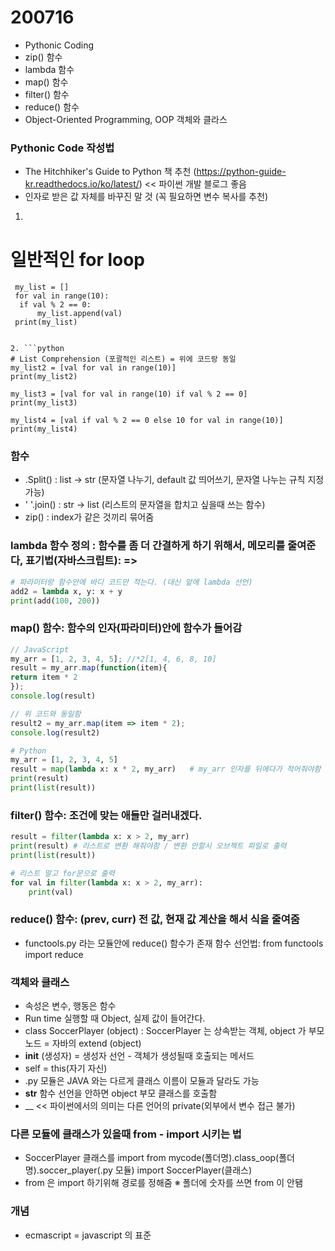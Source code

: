# 200716

- Pythonic Coding
- zip() 함수
- lambda 함수
- map() 함수
- filter() 함수
- reduce() 함수
- Object-Oriented Programming, OOP 객체와 클라스



### Pythonic Code 작성법
- The Hitchhiker's Guide to Python 책 추천 (https://python-guide-kr.readthedocs.io/ko/latest/) << 파이썬 개발 블로그 좋음
- 인자로 받은 값 자체를 바꾸진 말 것 (꼭 필요하면 변수 복사를 추천)

1. ```python
  # 일반적인 for loop
     my_list = []
     for val in range(10):
      if val % 2 == 0:
          my_list.append(val)
     print(my_list)
  ```

2. ```python
  # List Comprehension (포괄적인 리스트) = 위에 코드랑 동일
  my_list2 = [val for val in range(10)]
  print(my_list2)
  
  my_list3 = [val for val in range(10) if val % 2 == 0]
  print(my_list3)
  
  my_list4 = [val if val % 2 == 0 else 10 for val in range(10)]
  print(my_list4)
  ```


### 함수
- .Split() : list -> str (문자열 나누기, default 값 띄어쓰기, 문자열 나누는 규칙 지정 가능)
- ' '.join() : str -> list (리스트의 문자열을 합치고 싶을때 쓰는 함수)
- zip() : index가 같은 것끼리 묶어줌



### lambda 함수 정의 : 함수를 좀 더 간결하게 하기 위해서, 메모리를 줄여준다, 표기법(자바스크립트): =>

```python
# 파라미터랑 함수안에 바디 코드만 적는다. (대신 앞에 lambda 선언)
add2 = lambda x, y: x + y
print(add(100, 200))
```



### map() 함수: 함수의 인자(파라미터)안에 함수가 들어감
```javascript
// JavaScript
my_arr = [1, 2, 3, 4, 5]; //*2[1, 4, 6, 8, 10]
result = my_arr.map(function(item){
return item * 2
});
console.log(result)

// 위 코드와 동일함
result2 = my_arr.map(item => item * 2);
console.log(result2)
```

```python
# Python
my_arr = [1, 2, 3, 4, 5]
result = map(lambda x: x * 2, my_arr)   # my_arr 인자를 뒤에다가 적어줘야함
print(result)
print(list(result))
```



### filter() 함수: 조건에 맞는 애들만 걸러내겠다.
```python
result = filter(lambda x: x > 2, my_arr)
print(result) # 리스트로 변환 해줘야함 / 변환 안할시 오브젝트 파일로 출력
print(list(result))
```

```python
# 리스트 말고 for문으로 출력
for val in filter(lambda x: x > 2, my_arr):
	print(val)
```



### reduce() 함수: (prev, curr) 전 값, 현재 값 계산을 해서 식을 줄여줌
- functools.py 라는 모듈안에 reduce() 함수가 존재
함수 선언법: from functools import reduce



### 객체와 클래스
- 속성은 변수, 행동은 함수
- Run time 실행할 때 Object, 실제 값이 들어간다.
- class SoccerPlayer (object) : SoccerPlayer 는 상속받는 객체, object 가 부모노드
= 자바의 extend (object) 
- __init__ (생성자) =  생성자 선언 - 객체가 생성될때 호출되는 메서드
- self = this(자기 자신)
- .py 모듈은 JAVA 와는 다르게 클래스 이름이 모듈과 달라도 가능
- __str__ 함수 선언을 안하면 object 부모 클래스를 호출함
- __ << 파이썬에서의 의미는 다른 언어의 private(외부에서 변수 접근 불가)



### 다른 모듈에 클래스가 있을때 from - import 시키는 법
- SoccerPlayer 클래스를 import
from mycode(폴더명).class_oop(폴더명).soccer_player(.py 모듈) import SoccerPlayer(클래스)
- from 은 import 하기위해 경로를 정해줌
※ 폴더에 숫자를 쓰면 from 이 안됌




### 개념
* ecmascript = javascript 의 표준

